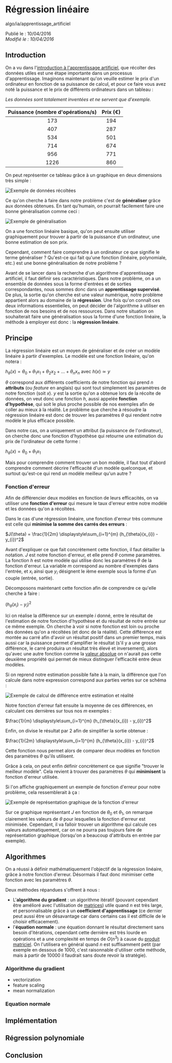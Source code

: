 Régression linéaire
===================
algo/ia/apprentissage_artificiel

Publié le : 10/04/2016  
*Modifié le : 10/04/2016*

## Introduction

On a vu dans l'[introduction à l'apprentissage artificiel](/algo/ia/apprentissage_artificiel/introduction.html), que récolter des données utiles est une étape importante dans un processus d'apprentissage. Imaginons maintenant qu'on veuille estimer le prix d'un ordinateur en fonction de sa puissance de calcul, et pour ce faire vous avez noté la puissance et le prix de différents ordinateurs dans un tableau :

*Les données sont totalement inventées et ne servent que d'exemple.*

| Puissance (nombre d'opérations/s) | Prix (€) |
| :------------------------------: | :------: |
| 173                              | 194      |
| 407                              | 287      |
| 534                              | 501      |
| 714                              | 674      |
| 956                              | 771      |
| 1226                             | 860      |

On peut représenter ce tableau grâce à un graphique en deux dimensions très simple :

![Exemple de données récoltées](//static.napnac.ga/img/algo/ia/apprentissage_artificiel/regression_lineaire/exemple_donnees.png)

Ce qu'on cherche à faire dans notre problème c'est de **généraliser** grâce aux données obtenues. En tant qu'humain, on pourrait facilement faire une bonne généralisation comme ceci :

![Exemple de généralisation](//static.napnac.ga/img/algo/ia/apprentissage_artificiel/regression_lineaire/exemple_generalisation.png)

On a une fonction linéaire basique, qu'on peut ensuite utiliser graphiquement pour trouver à partir de la puissance d'un ordinateur, une bonne estimation de son prix.

Cependant, comment faire comprendre à un ordinateur ce que signifie le terme généraliser ? Qu'est-ce qui fait qu'une fonction (linéaire, polynomiale, etc.) est une bonne généralisation de notre problème ?

Avant de se lancer dans la recherche d'un algorithme d'apprentissage artificiel, il faut définir ses caractéristiques. Dans notre problème, on a un ensemble de données sous la forme d'entrées et de sorties correspondantes, nous sommes donc dans un **apprentissage supervisé**. De plus, la sortie qu'on cherche est une valeur numérique, notre problème appartient alors au domaine de la **régression**. Une fois qu'on connaît ces deux informations essentielles, on peut décider de l'algorithme à utiliser en fonction de nos besoins et de nos ressources. Dans notre situation on souhaiterait faire une généralisation sous la forme d'une fonction linéaire, la méthode à employer est donc : la **régression linéaire**.

## Principe

La régression linéaire est un moyen de généraliser et de créer un modèle linéaire à partir d'exemples. Le modèle est une fonction linéaire, qu'on notera :

$h_{\theta}(x) = \theta_{0} + \theta_{1}x_1 + \theta_{2}x_2 + \ldots + \theta_{n}x_n$ avec $h(x) \simeq y$

$\theta$ correspond aux différents coefficients de notre fonction qui prend $n$ **attributs** (ou *feature* en anglais) qui sont tout simplement les paramètres de notre fonction (soit $x$). $y$ est la sortie qu'on a obtenue lors de la récolte de données, on veut donc une fonction $h$, aussi appelée **fonction d'hypothèse**, qui soit le plus proche possible de nos exemples afin de coller au mieux à la réalité. Le problème que cherche à résoudre la régression linéaire est donc de trouver les paramètres $\theta$ qui rendent notre modèle le plus efficace possible.

Dans notre cas, on a uniquement un attribut (la puissance de l'ordinateur), on cherche donc une fonction d'hypothèse qui retourne une estimation du prix de l'ordinateur de cette forme :

$h_{\theta}(x) = \theta_{0} + \theta_{1}x_1$

Mais pour comprendre comment trouver un bon modèle, il faut tout d'abord comprendre comment décrire l'efficacité d'un modèle quelconque, et surtout qu'est-ce qui rend un modèle meilleur qu'un autre ?

### Fonction d'erreur

Afin de différencier deux modèles en fonction de leurs efficacités, on va utiliser une **fonction d'erreur** qui mesure le taux d'erreur entre notre modèle et les données qu'on a récoltées.

Dans le cas d'une régression linéaire, une fonction d'erreur très commune est celle qui **minimise la somme des carrés des erreurs** :

$J(\theta) = \frac{1}{2m} \displaystyle\sum_{i=1}^{m} (h_{\theta}(x_{i}) - y_{i})^2$

Avant d'expliquer ce que fait concrètement cette fonction, il faut détailler la notation. $J$ est notre fonction d'erreur, et elle prend $\theta$ comme paramètres. La fonction $h$ est notre modèle qui utilise donc les paramètres $\theta$ de la fonction d'erreur. La variable $m$ correspond au nombre d'exemples dans l'entrée, et $x_{i}$ ainsi que $y_{i}$ désignent le $i$ème exemple sous la forme d'un couple (entrée, sortie).

Décomposons maintenant cette fonction afin de comprendre ce qu'elle cherche à faire :

$(h_{\theta}(x_{i}) - y_{i})^2$

Ici on réalise la différence sur un exemple $i$ donné, entre le résultat de l'estimation de notre fonction d'hypothèse et du résultat de notre entrée sur ce même exemple. On cherche à voir si notre fonction est loin ou proche des données qu'on a récoltées (et donc de la réalité). Cette différence est montée au carré afin d'avoir un résultat positif dans un premier temps, mais aussi car la puissance permet d'amplifier le résultat (s'il y a une grosse différence, le carré produira un résultat très élevé et inversement), alors qu'avec une autre fonction comme la [valeur absolue](https://en.wikipedia.org/wiki/Absolute_value) on n'aurait pas cette deuxième propriété qui permet de mieux distinguer l'efficacité entre deux modèles.

Si on reprend notre estimation possible faite à la main, la différence que l'on calcule dans notre expression correspond aux parties vertes sur ce schéma :

![Exemple de calcul de différence entre estimation et réalité](//static.napnac.ga/img/algo/ia/apprentissage_artificiel/regression_lineaire/exemple_calcul_erreur.png)

Notre fonction d'erreur fait ensuite la moyenne de ces différences, en calculant ces dernières sur tous nos $m$ exemples :

$\frac{1}{m} \displaystyle\sum_{i=1}^{m} (h_{\theta}(x_{i}) - y_{i})^2$

Enfin, on divise le résultat par 2 afin de simplifier la sortie obtenue :

$\frac{1}{2m} \displaystyle\sum_{i=1}^{m} (h_{\theta}(x_{i}) - y_{i})^2$

Cette fonction nous permet alors de comparer deux modèles en fonction des paramètres $\theta$ qu'ils utilisent.

Grâce à cela, on peut enfin définir concrètement ce que signifie "trouver le meilleur modèle". Cela revient à trouver des paramètres $\theta$ qui **minimisent** la fonction d'erreur utilisée.

Si l'on affiche graphiquement un exemple de fonction d'erreur pour notre problème, cela ressemblerait à ça :

![Exemple de représentation graphique de la fonction d'erreur](//static.napnac.ga/img/algo/ia/apprentissage_artificiel/regression_lineaire/exemple_fonction_erreur.png)

Sur ce graphique représentant $J$ en fonction de $\theta_{0}$ et $\theta_{1}$, on remarque clairement les valeurs de $\theta$ pour lesquelles la fonction d'erreur est minimisée. Cependant, il va falloir trouver un algorithme qui calcule ces valeurs automatiquement, car on ne pourra pas toujours faire de représentation graphique (lorsqu'on a beaucoup d'attributs en entrée par exemple).

## Algorithmes

On a réussi à définir mathématiquement l'objectif de la régression linéaire, grâce à notre fonction d'erreur. Désormais il faut donc minimiser cette fonction avec les paramètres $\theta$.

Deux méthodes répandues s'offrent à nous :

- L'**algorithme du gradient** : un algorithme itératif (pouvant cependant être amélioré avec l'utilisation de [matrices](https://en.wikipedia.org/wiki/Matrix_%28mathematics%29)) utile quand $n$ est très large, et personnalisable grâce à un **coefficient d'apprentissage** (ce dernier peut aussi être un désavantage car dans certains cas il est difficile de le choisir efficacement).
- l'**équation normale** : une équation donnant le résultat directement sans besoin d'itérations, cependant cette dernière est très lourde en opérations et a une complexité en temps de $O(n^3)$ à cause du [produit matriciel](https://en.wikipedia.org/wiki/Matrix_multiplication). On l'utilisera en général quand $n$ est suffisamment petit (par exemple en dessous de 1000, c'est raisonnable d'utiliser cette méthode, mais à partir de 10000 il faudrait sans doute revoir la stratégie).

### Algorithme du gradient

- vectorization
- feature scaling
- mean normalization

### Equation normale

## Implémentation

## Régression polynomiale

## Conclusion
